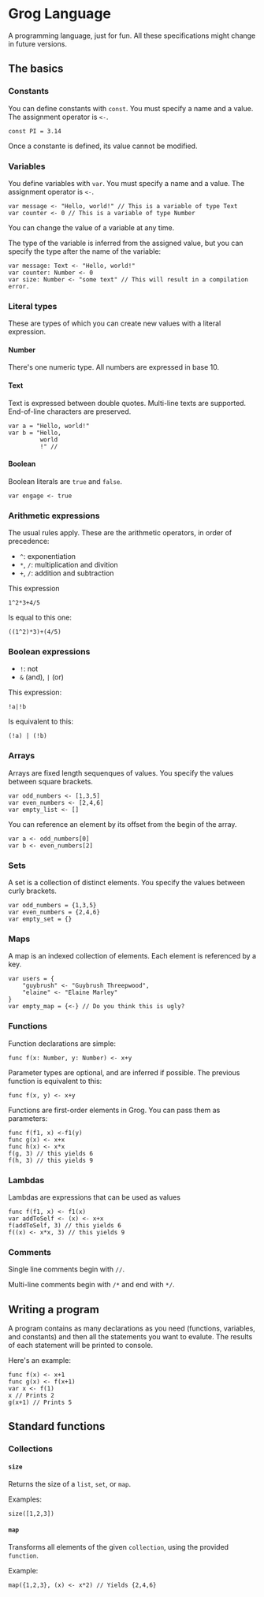 # Grog Language

A programming language, just for fun. All these specifications might change in future versions.

## The basics

### Constants

You can define constants with ```const```. You must specify a name and a value. The assignment operator is ```<-```.

    const PI = 3.14

Once a constante is defined, its value cannot be modified.

### Variables

You define variables with ```var```. You must specify a name and a value. The assignment operator is ```<-```.

    var message <- "Hello, world!" // This is a variable of type Text
    var counter <- 0 // This is a variable of type Number

You can change the value of a variable at any time.

The type of the variable is inferred from the assigned value, but you can specify the type after
the name of the variable:

    var message: Text <- "Hello, world!"
    var counter: Number <- 0
    var size: Number <- "some text" // This will result in a compilation error.

### Literal types

These are types of which you can create new values with a literal expression.

#### Number

There's one numeric type. All numbers are expressed in base 10.

#### Text

Text is expressed between double quotes. Multi-line texts are supported. End-of-line characters are preserved.

    var a = "Hello, world!"
    var b = "Hello,
             world
             !" //

#### Boolean

Boolean literals are ```true``` and ```false```.

    var engage <- true

### Arithmetic expressions

The usual rules apply. These are the arithmetic operators, in order of precedence:

* ```^```: exponentiation
* ```*```, ```/```: multiplication and divition
* ```+```, ```/```: addition and subtraction

This expression

    1^2*3+4/5

Is equal to this one:

    ((1^2)*3)+(4/5)

### Boolean expressions

* ```!```: not
* ```&``` (and), ```|``` (or)

This expression:

    !a|!b

Is equivalent to this:

    (!a) | (!b)

### Arrays

Arrays are fixed length sequenques of values. You specify the values between square brackets.

    var odd_numbers <- [1,3,5]
    var even_numbers <- [2,4,6]
    var empty_list <- []

You can reference an element by its offset from the begin of the array.

    var a <- odd_numbers[0]
    var b <- even_numbers[2]

### Sets

A set is a collection of distinct elements. You specify the values between curly brackets.

    var odd_numbers = {1,3,5}
    var even_numbers = {2,4,6}
    var empty_set = {}

### Maps

A map is an indexed collection of elements. Each element is referenced by a key. 

    var users = {
        "guybrush" <- "Guybrush Threepwood",
        "elaine" <- "Elaine Marley"
    }
    var empty_map = {<-} // Do you think this is ugly?

### Functions

Function declarations are simple:

    func f(x: Number, y: Number) <- x+y

Parameter types are optional, and are inferred if possible. The previous function is equivalent
to this:

    func f(x, y) <- x+y

Functions are first-order elements in Grog. You can pass them as parameters:

    func f(f1, x) <-f1(y)
    func g(x) <- x+x
    func h(x) <- x*x
    f(g, 3) // this yields 6
    f(h, 3) // this yields 9

### Lambdas

Lambdas are expressions that can be used as values

    func f(f1, x) <- f1(x)
    var addToSelf <- (x) <- x+x
    f(addToSelf, 3) // this yields 6
    f((x) <- x*x, 3) // this yields 9

### Comments

Single line comments begin with ```//```. 

Multi-line comments begin with ```/*``` and end with ```*/```.

## Writing a program

A program contains as many declarations as you need (functions, variables, and constants) and then all
the statements you want to evalute. The results of each statement will be printed to console.

Here's an example:

    func f(x) <- x+1
    func g(x) <- f(x+1)
    var x <- f(1)
    x // Prints 2
    g(x+1) // Prints 5

## Standard functions

### Collections

#### ```size```

Returns the size of a ```list```, ```set```, or ```map```.

Examples:

    size([1,2,3])

#### ```map```

Transforms all elements of the given ```collection```, using the provided ```function```.

Example:

    map({1,2,3}, (x) <- x*2) // Yields {2,4,6}

